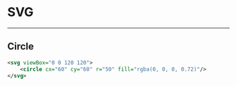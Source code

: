 # SVG

----

## Circle

```svg
<svg viewBox="0 0 120 120">
    <circle cx="60" cy="60" r="50" fill="rgba(0, 0, 0, 0.72)"/>
</svg>
```
